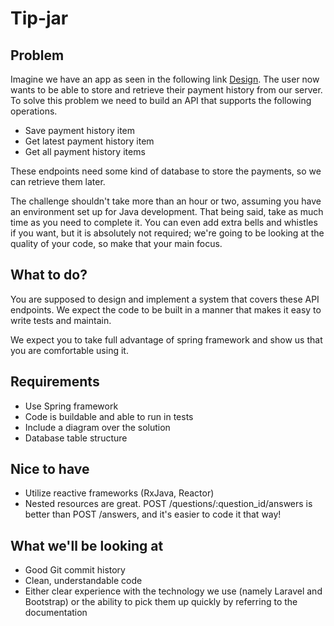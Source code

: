 # Tip-jar
## Problem
Imagine we have an app as seen in the following link 
[Design](https://www.figma.com/file/Wjc3WG4kH8IFooV2DLv29v/TipJar?node-id=0%3A1).
The user now wants to be able to store and retrieve their payment history from our server. To solve this problem we 
need to build an API that supports the following operations.

* Save payment history item
* Get latest payment history item
* Get all payment history items

These endpoints need some kind of database to store the payments, so we can retrieve them later.

The challenge shouldn't take more than an hour or two, assuming you have an environment set up for Java development. 
That being said, take as much time as you need to complete it. 
You can even add extra bells and whistles if you want, but it is absolutely not required; we're going to be looking at the quality of your code, so make that your main focus.

## What to do?
You are supposed to design and implement a system that covers these API endpoints. We expect the code to be 
built in a manner that makes it easy to write tests and maintain.

We expect you to take full advantage of spring framework and show us that you are comfortable using it.

## Requirements
* Use Spring framework
* Code is buildable and able to run in tests
* Include a diagram over the solution
* Database table structure

## Nice to have
* Utilize reactive frameworks (RxJava, Reactor)
* Nested resources are great. POST /questions/:question_id/answers is better than POST /answers, and it's easier to code it that way!

## What we'll be looking at

* Good Git commit history
* Clean, understandable code
* Either clear experience with the technology we use (namely Laravel and Bootstrap) or the ability to pick them up quickly by referring to the documentation
